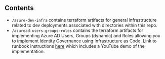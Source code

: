 ## Contents

- `/azure-dev-infra` contains terraform artifacts for general infrastructure related to dev deployments associated with directories within this repo.
- `/azuread-users-groups-roles` contains the terraform artifacts for implementing Azure AD Users, Groups (dynamic) and Roles allowing you to implement Identity Governance using Infrastructure as Code. Link to runbook instructions [here](https://jksprattler.github.io/jennas-runbooks/Azure/azure-tf-ad-rbac.html) which includes a YouTube demo of the implementation.
